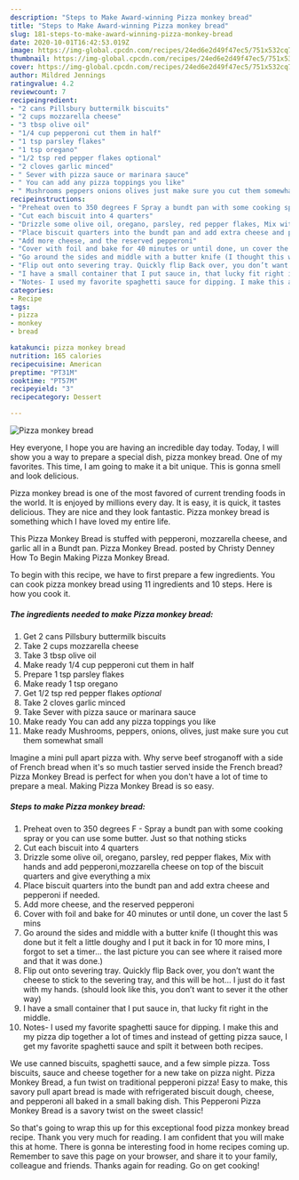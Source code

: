 ```yaml
---
description: "Steps to Make Award-winning Pizza monkey bread"
title: "Steps to Make Award-winning Pizza monkey bread"
slug: 181-steps-to-make-award-winning-pizza-monkey-bread
date: 2020-10-01T16:42:53.019Z
image: https://img-global.cpcdn.com/recipes/24ed6e2d49f47ec5/751x532cq70/pizza-monkey-bread-recipe-main-photo.jpg
thumbnail: https://img-global.cpcdn.com/recipes/24ed6e2d49f47ec5/751x532cq70/pizza-monkey-bread-recipe-main-photo.jpg
cover: https://img-global.cpcdn.com/recipes/24ed6e2d49f47ec5/751x532cq70/pizza-monkey-bread-recipe-main-photo.jpg
author: Mildred Jennings
ratingvalue: 4.2
reviewcount: 7
recipeingredient:
- "2 cans Pillsbury buttermilk biscuits"
- "2 cups mozzarella cheese"
- "3 tbsp olive oil"
- "1/4 cup pepperoni cut them in half"
- "1 tsp parsley flakes"
- "1 tsp oregano"
- "1/2 tsp red pepper flakes optional"
- "2 cloves garlic minced"
- " Sever with pizza sauce or marinara sauce"
- " You can add any pizza toppings you like"
- " Mushrooms peppers onions olives just make sure you cut them somewhat small"
recipeinstructions:
- "Preheat oven to 350 degrees F Spray a bundt pan with some cooking spray or you can use some butter. Just so that nothing sticks"
- "Cut each biscuit into 4 quarters"
- "Drizzle some olive oil, oregano, parsley, red pepper flakes, Mix with hands and add pepperoni,mozzarella cheese on top of the biscuit quarters and give everything a mix"
- "Place biscuit quarters into the bundt pan and add extra cheese and pepperoni if needed."
- "Add more cheese, and the reserved pepperoni"
- "Cover with foil and bake for 40 minutes or until done, un cover the last 5 mins"
- "Go around the sides and middle with a butter knife (I thought this was done but it felt a little doughy and I put it back in for 10 more mins, I forgot to set a timer... the last picture you can see where it raised more and that it was done.)"
- "Flip out onto severing tray. Quickly flip Back over, you don’t want the cheese to stick to the severing tray, and this will be hot... I just do it fast with my hands. (should look like this, you don’t want to sever it the other way)"
- "I have a small container that I put sauce in, that lucky fit right in the middle."
- "Notes- I used my favorite spaghetti sauce for dipping. I make this and my pizza dip together a lot of times and instead of getting pizza sauce, I get my favorite spaghetti sauce and spilt it between both recipes."
categories:
- Recipe
tags:
- pizza
- monkey
- bread

katakunci: pizza monkey bread 
nutrition: 165 calories
recipecuisine: American
preptime: "PT31M"
cooktime: "PT57M"
recipeyield: "3"
recipecategory: Dessert

---
```



![Pizza monkey bread](https://img-global.cpcdn.com/recipes/24ed6e2d49f47ec5/751x532cq70/pizza-monkey-bread-recipe-main-photo.jpg)

Hey everyone, I hope you are having an incredible day today. Today, I will show you a way to prepare a special dish, pizza monkey bread. One of my favorites. This time, I am going to make it a bit unique. This is gonna smell and look delicious.

Pizza monkey bread is one of the most favored of current trending foods in the world. It is enjoyed by millions every day. It is easy, it is quick, it tastes delicious. They are nice and they look fantastic. Pizza monkey bread is something which I have loved my entire life.

This Pizza Monkey Bread is stuffed with pepperoni, mozzarella cheese, and garlic all in a Bundt pan. Pizza Monkey Bread. posted by Christy Denney How To Begin Making Pizza Monkey Bread.


To begin with this recipe, we have to first prepare a few ingredients. You can cook pizza monkey bread using 11 ingredients and 10 steps. Here is how you cook it.

<!--inarticleads1-->

##### The ingredients needed to make Pizza monkey bread:

1. Get 2 cans Pillsbury buttermilk biscuits
1. Take 2 cups mozzarella cheese
1. Take 3 tbsp olive oil
1. Make ready 1/4 cup pepperoni cut them in half
1. Prepare 1 tsp parsley flakes
1. Make ready 1 tsp oregano
1. Get 1/2 tsp red pepper flakes *optional*
1. Take 2 cloves garlic minced
1. Take  Sever with pizza sauce or marinara sauce
1. Make ready  You can add any pizza toppings you like
1. Make ready  Mushrooms, peppers, onions, olives, just make sure you cut them somewhat small


Imagine a mini pull apart pizza with. Why serve beef stroganoff with a side of French bread when it&#39;s so much tastier served inside the French bread? Pizza Monkey Bread is perfect for when you don&#39;t have a lot of time to prepare a meal. Making Pizza Monkey Bread is so easy. 

<!--inarticleads2-->

##### Steps to make Pizza monkey bread:

1. Preheat oven to 350 degrees F - Spray a bundt pan with some cooking spray or you can use some butter. Just so that nothing sticks
1. Cut each biscuit into 4 quarters
1. Drizzle some olive oil, oregano, parsley, red pepper flakes, Mix with hands and add pepperoni,mozzarella cheese on top of the biscuit quarters and give everything a mix
1. Place biscuit quarters into the bundt pan and add extra cheese and pepperoni if needed.
1. Add more cheese, and the reserved pepperoni
1. Cover with foil and bake for 40 minutes or until done, un cover the last 5 mins
1. Go around the sides and middle with a butter knife (I thought this was done but it felt a little doughy and I put it back in for 10 more mins, I forgot to set a timer... the last picture you can see where it raised more and that it was done.)
1. Flip out onto severing tray. Quickly flip Back over, you don’t want the cheese to stick to the severing tray, and this will be hot... I just do it fast with my hands. (should look like this, you don’t want to sever it the other way)
1. I have a small container that I put sauce in, that lucky fit right in the middle.
1. Notes- I used my favorite spaghetti sauce for dipping. I make this and my pizza dip together a lot of times and instead of getting pizza sauce, I get my favorite spaghetti sauce and spilt it between both recipes.


We use canned biscuits, spaghetti sauce, and a few simple pizza. Toss biscuits, sauce and cheese together for a new take on pizza night. Pizza Monkey Bread, a fun twist on traditional pepperoni pizza! Easy to make, this savory pull apart bread is made with refrigerated biscuit dough, cheese, and pepperoni all baked in a small baking dish. This Pepperoni Pizza Monkey Bread is a savory twist on the sweet classic! 

So that's going to wrap this up for this exceptional food pizza monkey bread recipe. Thank you very much for reading. I am confident that you will make this at home. There is gonna be interesting food in home recipes coming up. Remember to save this page on your browser, and share it to your family, colleague and friends. Thanks again for reading. Go on get cooking!
